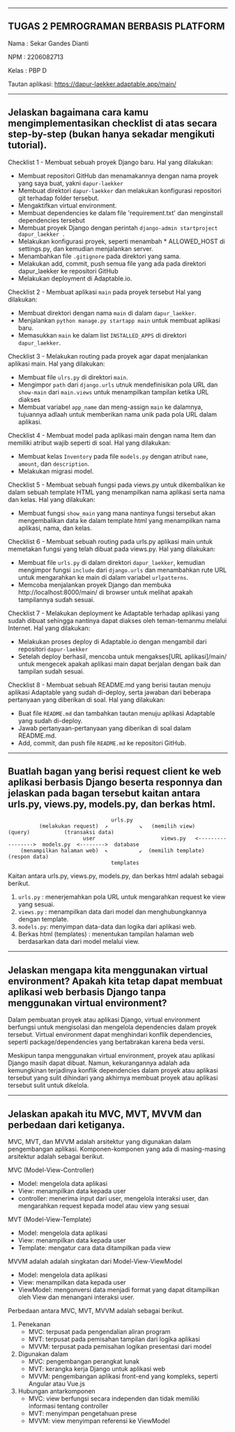 
-------------------------------------
TUGAS 2 PEMROGRAMAN BERBASIS PLATFORM 
-------------------------------------
Nama    : Sekar Gandes Dianti

NPM     : 2206082713

Kelas   : PBP D

Tautan aplikasi:
https://dapur-laekker.adaptable.app/main/

---
Jelaskan bagaimana cara kamu mengimplementasikan checklist di atas secara step-by-step (bukan hanya sekadar mengikuti tutorial).
---
Checklist 1 - Membuat sebuah proyek Django baru.
Hal yang dilakukan:
- Membuat repositori GitHub dan menamakannya dengan nama proyek yang saya buat, yakni `dapur-laekker`
- Membuat direktori `dapur-laekker` dan melakukan konfigurasi repositori git terhadap folder tersebut.
- Mengaktifkan virtual environment.
- Membuat dependencies ke dalam file 'requirement.txt' dan menginstall dependencies tersebut
- Membuat proyek Django dengan perintah `django-admin startproject dapur_laekker .`
- Melakukan konfigurasi proyek, seperti menambah * ALLOWED_HOST di settings.py, dan kemudian menjalankan server.
- Menambahkan file `.gitignore` pada direktori yang sama.
- Melakukan add, commit, push semua file yang ada pada direktori dapur_laekker ke repositori GitHub
- Melakukan deployment di Adaptable.io.

Checklist 2 - Membuat aplikasi `main` pada proyek tersebut
Hal yang dilakukan:
- Membuat direktori dengan nama `main` di dalam `dapur_laekker`.
- Menjalankan `python manage.py startapp main` untuk membuat aplikasi baru.
- Memasukkan `main` ke dalam list `INSTALLED_APPS` di direktori `dapur_laekker`.

Checklist 3 - Melakukan routing pada proyek agar dapat menjalankan aplikasi main.
Hal yang dilakukan: 
- Membuat file `ulrs.py` di direktori `main`.
- Mengimpor `path` dari `django.urls` utnuk mendefinisikan pola URL dan `show-main` dari `main.views` untuk menampilkan tampilan ketika URL diakses
- Membuat variabel `app_name` dan meng-assign `main` ke dalamnya, tujuannya adlaah untuk memberikan nama unik pada pola URL dalam aplikasi.

Checklist 4 - Membuat model pada aplikasi main dengan nama Item dan memiliki atribut wajib seperti di soal.
Hal yang dilakukan: 
- Membuat kelas  `Inventory` pada file `models.py` dengan atribut `name`, `amount`, dan `description`.
- Melakukan migrasi model.

Checklist 5 - Membuat sebuah fungsi pada views.py untuk dikembalikan ke dalam sebuah template HTML yang menampilkan nama aplikasi serta nama dan kelas.
Hal yang dilakukan: 
- Membuat fungsi `show_main` yang mana nantinya fungsi tersebut akan mengembalikan data ke dalam template html yang menampilkan nama aplikasi, nama, dan kelas. 

Checklist 6 - Membuat sebuah routing pada urls.py aplikasi main untuk memetakan fungsi yang telah dibuat pada views.py.
Hal yang dilakukan: 
- Membuat file `urls.py` di dalam direktori `dapur_laekker`, kemudian mengimpor fungsi `include` dari `django.urls` dan menambahkan rute URL untuk mengarahkan ke main di dalam variabel `urlpatterns`.
- Memcoba menjalankan proyek Django dan membuka http://localhost:8000/main/ di browser untuk melihat apakah tampilannya sudah sesuai.

Checklist 7 - Melakukan deployment ke Adaptable terhadap aplikasi yang sudah dibuat sehingga nantinya dapat diakses oleh teman-temanmu melalui Internet.
Hal yang dilakukan: 
- Melakukan proses deploy di Adaptable.io dengan mengambil dari repositori `dapur-laekker`
- Setelah deploy berhasil, mencoba untuk mengakses[URL aplikasi]/main/ untuk mengecek apakah aplikasi main dapat berjalan dengan baik dan tampilan sudah sesuai.

Checklist 8 - Membuat sebuah README.md yang berisi tautan menuju aplikasi Adaptable yang sudah di-deploy, serta jawaban dari beberapa pertanyaan yang diberikan di soal.
Hal yang dilakukan: 
- Buat file `README.md` dan tambahkan tautan menuju aplikasi Adaptable yang sudah di-deploy.
- Jawab pertanyaan-pertanyaan yang diberikan di soal dalam README.md.
- Add, commit, dan push file `README.md` ke repositori GitHub.

---
Buatlah bagan yang berisi request client ke web aplikasi berbasis Django beserta responnya dan jelaskan pada bagan tersebut kaitan antara urls.py, views.py, models.py, dan berkas html.
---
```
                                 urls.py
          (melakukan request)  ↗          ↘   (memilih view)           (query)           (transaksi data)
                        user                     views.py   <----------------->  models.py  <-------->  database
    (menampilkan halaman web)  ↖          ↙  (memilih template)   (respon data)
                                 templates 

```
Kaitan antara urls.py, views.py, models.py, dan berkas html adalah sebagai berikut.
1. `urls.py` : menerjemahkan pola URL untuk mengarahkan request ke view yang sesuai.
2. `views.py` : menampilkan data dari model dan menghubungkannya dengan template.
3. `models.py`: menyimpan data-data dan logika dari aplikasi web.
4. Berkas html (templates) : menentukan tampilan halaman web berdasarkan data dari model melalui view. 

---
Jelaskan mengapa kita menggunakan virtual environment? Apakah kita tetap dapat membuat aplikasi web berbasis Django tanpa menggunakan virtual environment?
---
Dalam pembuatan proyek atau aplikasi Django, virtual environment berfungsi untuk mengisolasi dan mengelola dependencies dalam proyek tersebut. Virtual environment dapat menghindari konflik dependencies, seperti package/dependencies yang bertabrakan karena beda versi. 

Meskipun tanpa menggunakan virtual environment, proyek atau aplikasi Django masih dapat dibuat. Namun, kekurangannya adalah ada kemungkinan terjadinya konflik dependencies dalam proyek atau aplikasi tersebut yang sulit dihindari yang akhirnya membuat proyek atau aplikasi tersebut sulit untuk dikelola. 

---
Jelaskan apakah itu MVC, MVT, MVVM dan perbedaan dari ketiganya.
---
MVC, MVT, dan MVVM adalah arsitektur yang digunakan dalam pengembangan aplikasi. Komponen-komponen yang ada di masing-masing arsitektur adalah sebagai berikut. 

MVC (Model-View-Controller)
- Model: mengelola data aplikasi
- View: menampilkan data kepada user
- controller: menerima input dari user, mengelola interaksi user, dan mengarahkan request kepada model atau view yang sesuai 

MVT (Model-View-Template)
- Model: mengelola data aplikasi
- View: menampilkan data kepada user 
- Template: mengatur cara data ditampilkan pada view

MVVM adalah adalah singkatan dari Model-View-ViewModel
- Model: mengelola data aplikasi
- View: menampilkan data kepada user
- ViewModel: mengonversi data menjadi format yang dapat ditampilkan oleh View dan menangani interaksi user.

Perbedaan antara MVC, MVT, MVVM adalah sebagai berikut.
1. Penekanan
   - MVC: terpusat pada pengendalian aliran program
   - MVT: terpusat pada pemisahan tampilan dari logika aplikasi
   - MVVM: terpusat pada pemisahan logikan presentasi dari model
2. Digunakan dalam
   - MVC: pengembangan perangkat lunak
   - MVT: kerangka kerja Django untuk aplikasi web
   - MVVM: pengembangan aplikasi front-end yang kompleks, seperti Angular atau Vue.js
3. Hubungan antarkomponen
   - MVC: view berfungsi secara independen dan tidak memiliki informasi tentang controller
   - MVT: menyimpan pengetahuan prese
   - MVVM: view menyimpan referensi ke ViewModel
